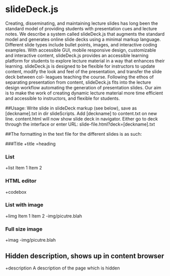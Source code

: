 # slideDeck.js
Creating, disseminating, and maintaining lecture slides has long been the standard model of providing students with presentation cues and lecture notes. We describe a system called slideDeck.js that augments the standard model and generates online slide decks using a minimal markup language. Different slide types include bullet points, images, and interactive coding examples. With accessible GUI, mobile responsive design, customizable and interactive content, slideDeck.js provides an accessible learning platform for students to explore lecture material in a way that enhances their learning. slideDeck.js is designed to be flexible for instructors to update content, modify the look and feel of the presentation, and transfer the slide deck between col- leagues teaching the course. Following the ethos of separating presentation from content, slideDeck.js fits into the lecture design workflow automating the generation of presentation slides. Our aim is to make the work of creating dynamic lecture material more time efficient and accessible to instructors, and flexible for students.

##Usage:
Write slide in slideDeck markup (see below), save as [deckname].txt in dir slideScripts.
Add [deckname] to content.txt on new line.
content.html will now show slide deck in navigator.
Either go to deck through the interface or enter URL: slide-file.html?deck=[deckname].txt



##The formatting in the text file for the different slides is as such:

###Title 
+title
=heading

### List 
+list
Item 1
Item 2

### HTML editor 
+codebox
<html>
</html>

### List with image 
+limg
Item 1
Item 2
-img/picutre.blah

### Full size image
+imag
-img/picutre.blah

## Hidden description, shows up in content browser
+description
A description of the page
which is hidden 